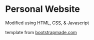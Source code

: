 # Personal Website

Modified using HTML, CSS, & Javascript 

template from [bootstrapmade.com](https://bootstrapmade.com)
